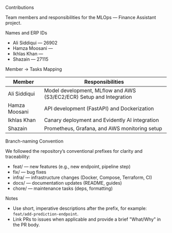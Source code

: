 Contributions

Team members and responsibilities for the MLOps — Finance Assistant project.

Names and ERP IDs

- Ali Siddiqui — 26902
- Hamza Moosani — 
- Ikhlas Khan — 
- Shazain — 27115

Member → Tasks Mapping

| Member          | Responsibilities                                   |
|-----------------|------------------------------------------------------|
| Ali Siddiqui    | Model development, MLflow and AWS (S3/EC2/ECR) Setup and Integration  |
| Hamza Moosani   | API development (FastAPI) and Dockerization         |
| Ikhlas Khan     | Canary deployment and Evidently AI integration      |
| Shazain         | Prometheus, Grafana, and AWS monitoring setup       |

Branch-naming Convention

We followed the repository’s conventional prefixes for clarity and traceability:

- feat/<short-description> — new features (e.g., new endpoint, pipeline step)
- fix/<short-description> — bug fixes
- infra/<short-description> — infrastructure changes (Docker, Compose, Terraform, CI)
- docs/<short-description> — documentation updates (README, guides)
- chore/<short-description> — maintenance tasks (deps, formatting)

Notes

- Use short, imperative descriptions after the prefix, for example: `feat/add-prediction-endpoint`.
- Link PRs to issues when applicable and provide a brief "What/Why" in the PR body.

